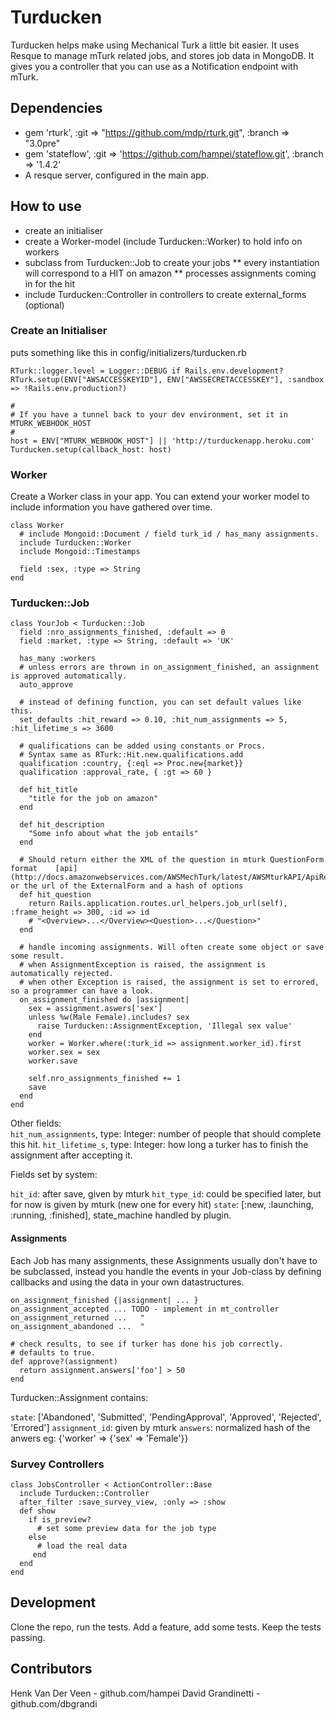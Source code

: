 Turducken
=========

Turducken helps make using Mechanical Turk a little bit easier. It uses Resque to manage mTurk related jobs, and stores job data in MongoDB. It gives you a controller that you can use as a Notification endpoint with mTurk.

Dependencies
------------

- gem 'rturk', :git => "https://github.com/mdp/rturk.git", :branch => "3.0pre"
- gem 'stateflow', :git => 'https://github.com/hampei/stateflow.git', :branch => '1.4.2'
- A resque server, configured in the main app.

How to use
----------

* create an initialiser
* create a Worker-model (include Turducken::Worker) to hold info on workers
* subclass from Turducken::Job to create your jobs
** every instantiation will correspond to a HIT on amazon
** processes assignments coming in for the hit
* include Turducken::Controller in controllers to create external\_forms (optional)


### Create an Initialiser

puts something like this in config/initializers/turducken.rb

    RTurk::logger.level = Logger::DEBUG if Rails.env.development?
    RTurk.setup(ENV["AWSACCESSKEYID"], ENV["AWSSECRETACCESSKEY"], :sandbox => !Rails.env.production?)
    
    #
    # If you have a tunnel back to your dev environment, set it in MTURK_WEBHOOK_HOST
    #
    host = ENV["MTURK_WEBHOOK_HOST"] || 'http://turduckenapp.heroku.com'
    Turducken.setup(callback_host: host)


### Worker

Create a Worker class in your app. You can extend your worker model to include information you have gathered over time.

    class Worker
      # include Mongoid::Document / field turk_id / has_many assignments.
      include Turducken::Worker
      include Mongoid::Timestamps
    
      field :sex, :type => String
    end


### Turducken::Job

    class YourJob < Turducken::Job
      field :nro_assignments_finished, :default => 0
      field :market, :type => String, :default => 'UK'
      
      has_many :workers
      # unless errors are thrown in on_assignment_finished, an assignment is approved automatically.
      auto_approve
    
      # instead of defining function, you can set default values like this. 
      set_defaults :hit_reward => 0.10, :hit_num_assignments => 5, :hit_lifetime_s => 3600
      
      # qualifications can be added using constants or Procs. 
      # Syntax same as RTurk::Hit.new.qualifications.add
      qualification :country, {:eql => Proc.new{market}}
      qualification :approval_rate, { :gt => 60 }
    
      def hit_title
        "title for the job on amazon"
      end
      
      def hit_description
        "Some info about what the job entails"
      end
      
      # Should return either the XML of the question in mturk QuestionForm format    [api](http://docs.amazonwebservices.com/AWSMechTurk/latest/AWSMturkAPI/ApiReference_QuestionFormDataStructureArticle.html) or the url of the ExternalForm and a hash of options
      def hit_question
        return Rails.application.routes.url_helpers.job_url(self), :frame_height => 300, :id => id
        # "<Overview>...</Overview><Question>...</Question>"
      end
    
      # handle incoming assignments. Will often create some object or save some result.
      # when AssignmentException is raised, the assignment is automatically rejected.
      # when other Exception is raised, the assignment is set to errored, so a programmer can have a look.
      on_assignment_finished do |assignment|
        sex = assignment.aswers['sex']
        unless %w(Male Female).includes? sex
          raise Turducken::AssignmentException, 'Illegal sex value'
        end
        worker = Worker.where(:turk_id => assignment.worker_id).first
        worker.sex = sex
        worker.save

        self.nro_assignments_finished += 1
        save
      end
    end

Other fields:  
 `hit_num_assignments`, type: Integer: number of people that should complete this hit.
 `hit_lifetime_s`, type: Integer: how long a turker has to finish the assignment after accepting it.

Fields set by system:

 `hit_id`: after save, given by mturk
 `hit_type_id`: could be specified later, but for now is given by mturk (new one for every hit)
 `state`: [:new, :launching, :running, :finished], state_machine handled by plugin.


#### Assignments

Each Job has many assignments, these Assignments usually don't have to be subclassed, instead you handle the events in your Job-class by defining callbacks and using the data in your own datastructures.

    on_assignment_finished {|assignment| ... }
    on_assignment_accepted ... TODO - implement in mt_controller
    on_assignment_returned ...   " 
    on_assignment_abandoned ...  " 

    # check results, to see if turker has done his job correctly. 
    # defaults to true.
    def approve?(assignment)
      return assignment.answers['foo'] > 50
    end

Turducken::Assignment contains:

 `state`: ['Abandoned', 'Submitted', 'PendingApproval', 'Approved', 'Rejected', 'Errored']
 `assignment_id`: given by mturk
 `answers`: normalized hash of the anwers eg: {'worker' => {'sex' => 'Female'}}

### Survey Controllers

    class JobsController < ActionController::Base
      include Turducken::Controller
      after_filter :save_survey_view, :only => :show
      def show
        if is_preview?
          # set some preview data for the job type
        else
          # load the real data
         end
      end
    end
  
  
Development
-----------

Clone the repo, run the tests. Add a feature, add some tests. Keep the tests passing.


Contributors
------------

Henk Van Der Veen - github.com/hampei
David Grandinetti - github.com/dbgrandi
